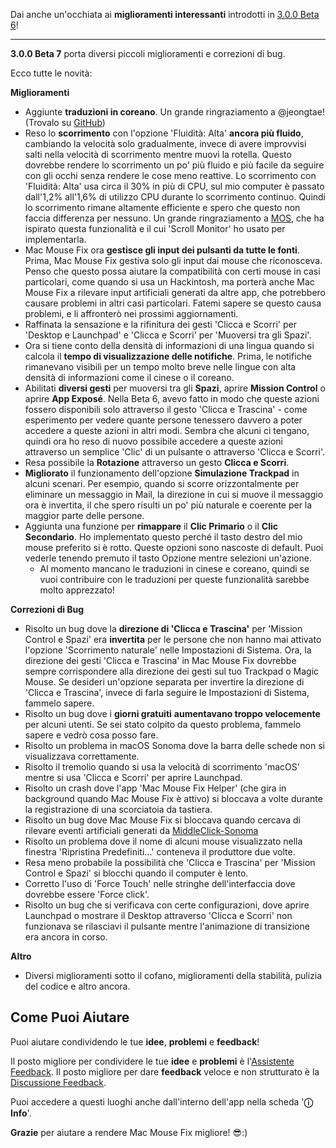 Dai anche un'occhiata ai **miglioramenti interessanti** introdotti in [3.0.0 Beta 6](https://github.com/noah-nuebling/mac-mouse-fix/releases/tag/3.0.0-Beta-6)!


---

**3.0.0 Beta 7** porta diversi piccoli miglioramenti e correzioni di bug.

Ecco tutte le novità:

**Miglioramenti**

- Aggiunte **traduzioni in coreano**. Un grande ringraziamento a @jeongtae! (Trovalo su [GitHub](https://github.com/jeongtae))
- Reso lo **scorrimento** con l'opzione 'Fluidità: Alta' **ancora più fluido**, cambiando la velocità solo gradualmente, invece di avere improvvisi salti nella velocità di scorrimento mentre muovi la rotella. Questo dovrebbe rendere lo scorrimento un po' più fluido e più facile da seguire con gli occhi senza rendere le cose meno reattive. Lo scorrimento con 'Fluidità: Alta' usa circa il 30% in più di CPU, sul mio computer è passato dall'1,2% all'1,6% di utilizzo CPU durante lo scorrimento continuo. Quindi lo scorrimento rimane altamente efficiente e spero che questo non faccia differenza per nessuno. Un grande ringraziamento a [MOS](https://mos.caldis.me/), che ha ispirato questa funzionalità e il cui 'Scroll Monitor' ho usato per implementarla.
- Mac Mouse Fix ora **gestisce gli input dei pulsanti da tutte le fonti**. Prima, Mac Mouse Fix gestiva solo gli input dai mouse che riconosceva. Penso che questo possa aiutare la compatibilità con certi mouse in casi particolari, come quando si usa un Hackintosh, ma porterà anche Mac Mouse Fix a rilevare input artificiali generati da altre app, che potrebbero causare problemi in altri casi particolari. Fatemi sapere se questo causa problemi, e li affronterò nei prossimi aggiornamenti.
- Raffinata la sensazione e la rifinitura dei gesti 'Clicca e Scorri' per 'Desktop e Launchpad' e 'Clicca e Scorri' per 'Muoversi tra gli Spazi'.
- Ora si tiene conto della densità di informazioni di una lingua quando si calcola il **tempo di visualizzazione delle notifiche**. Prima, le notifiche rimanevano visibili per un tempo molto breve nelle lingue con alta densità di informazioni come il cinese o il coreano.
- Abilitati **diversi gesti** per muoversi tra gli **Spazi**, aprire **Mission Control** o aprire **App Exposé**. Nella Beta 6, avevo fatto in modo che queste azioni fossero disponibili solo attraverso il gesto 'Clicca e Trascina' - come esperimento per vedere quante persone tenessero davvero a poter accedere a queste azioni in altri modi. Sembra che alcuni ci tengano, quindi ora ho reso di nuovo possibile accedere a queste azioni attraverso un semplice 'Clic' di un pulsante o attraverso 'Clicca e Scorri'.
- Resa possibile la **Rotazione** attraverso un gesto **Clicca e Scorri**.
- **Migliorato** il funzionamento dell'opzione **Simulazione Trackpad** in alcuni scenari. Per esempio, quando si scorre orizzontalmente per eliminare un messaggio in Mail, la direzione in cui si muove il messaggio ora è invertita, il che spero risulti un po' più naturale e coerente per la maggior parte delle persone.
- Aggiunta una funzione per **rimappare** il **Clic Primario** o il **Clic Secondario**. Ho implementato questo perché il tasto destro del mio mouse preferito si è rotto. Queste opzioni sono nascoste di default. Puoi vederle tenendo premuto il tasto Opzione mentre selezioni un'azione.
  - Al momento mancano le traduzioni in cinese e coreano, quindi se vuoi contribuire con le traduzioni per queste funzionalità sarebbe molto apprezzato!

**Correzioni di Bug**

- Risolto un bug dove la **direzione di 'Clicca e Trascina'** per 'Mission Control e Spazi' era **invertita** per le persone che non hanno mai attivato l'opzione 'Scorrimento naturale' nelle Impostazioni di Sistema. Ora, la direzione dei gesti 'Clicca e Trascina' in Mac Mouse Fix dovrebbe sempre corrispondere alla direzione dei gesti sul tuo Trackpad o Magic Mouse. Se desideri un'opzione separata per invertire la direzione di 'Clicca e Trascina', invece di farla seguire le Impostazioni di Sistema, fammelo sapere.
- Risolto un bug dove i **giorni gratuiti** **aumentavano troppo velocemente** per alcuni utenti. Se sei stato colpito da questo problema, fammelo sapere e vedrò cosa posso fare.
- Risolto un problema in macOS Sonoma dove la barra delle schede non si visualizzava correttamente.
- Risolto il tremolio quando si usa la velocità di scorrimento 'macOS' mentre si usa 'Clicca e Scorri' per aprire Launchpad.
- Risolto un crash dove l'app 'Mac Mouse Fix Helper' (che gira in background quando Mac Mouse Fix è attivo) si bloccava a volte durante la registrazione di una scorciatoia da tastiera.
- Risolto un bug dove Mac Mouse Fix si bloccava quando cercava di rilevare eventi artificiali generati da [MiddleClick-Sonoma](https://github.com/artginzburg/MiddleClick-Sonoma)
- Risolto un problema dove il nome di alcuni mouse visualizzato nella finestra 'Ripristina Predefiniti...' conteneva il produttore due volte.
- Resa meno probabile la possibilità che 'Clicca e Trascina' per 'Mission Control e Spazi' si blocchi quando il computer è lento.
- Corretto l'uso di 'Force Touch' nelle stringhe dell'interfaccia dove dovrebbe essere 'Force click'.
- Risolto un bug che si verificava con certe configurazioni, dove aprire Launchpad o mostrare il Desktop attraverso 'Clicca e Scorri' non funzionava se rilasciavi il pulsante mentre l'animazione di transizione era ancora in corso.

**Altro**

- Diversi miglioramenti sotto il cofano, miglioramenti della stabilità, pulizia del codice e altro ancora.

## Come Puoi Aiutare

Puoi aiutare condividendo le tue **idee**, **problemi** e **feedback**!

Il posto migliore per condividere le tue **idee** e **problemi** è l'[Assistente Feedback](https://noah-nuebling.github.io/mac-mouse-fix-feedback-assistant/?type=bug-report).
Il posto migliore per dare **feedback** veloce e non strutturato è la [Discussione Feedback](https://github.com/noah-nuebling/mac-mouse-fix/discussions/366).

Puoi accedere a questi luoghi anche dall'interno dell'app nella scheda '**ⓘ Info**'.

**Grazie** per aiutare a rendere Mac Mouse Fix migliore! 😎:)